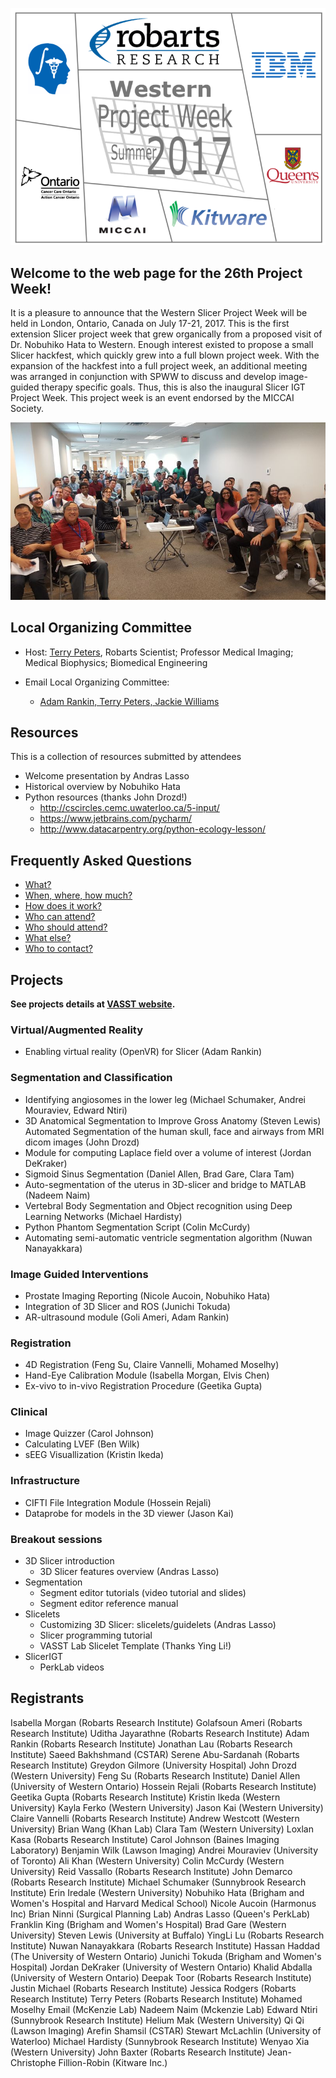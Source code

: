![PW26](PW26.png)
## Welcome to the web page for the 26th Project Week!

It is a pleasure to announce that the Western Slicer Project Week will be held in London, Ontario, Canada on July 17-21, 2017. This is the first extension Slicer project week that grew organically from a proposed visit of Dr. Nobuhiko Hata to Western. Enough interest existed to propose a small Slicer hackfest, which quickly grew into a full blown project week. With the expansion of the hackfest into a full project week, an additional meeting was arranged in conjunction with SPWW to discuss and develop image-guided therapy specific goals. Thus, this is also the inaugural Slicer IGT Project Week. 
This project week is an event endorsed by the MICCAI Society.

![GroupShot](GroupShot.jpg)

## Local Organizing Committee
 
- Host: [Terry Peters](http://www.robarts.ca/terry-peters), Robarts Scientist; Professor Medical Imaging; Medical Biophysics; Biomedical Engineering

- Email Local Organizing Committee:
  - [Adam Rankin, Terry Peters, Jackie Williams](mailto:arankin@robarts.ca,tpeters@robarts.ca,jwilliams@robarts.ca?cc=tkapur@bwh.harvard.edu&subject=ProjectWeek29)


## Resources
This is a collection of resources submitted by attendees 
- Welcome presentation by Andras Lasso
- Historical overview by Nobuhiko Hata
- Python resources (thanks John Drozd!) 
  - http://cscircles.cemc.uwaterloo.ca/5-input/
  - https://www.jetbrains.com/pycharm/
  - http://www.datacarpentry.org/python-ecology-lesson/


## Frequently Asked Questions

+ [What?](../README.md#what)
+ [When, where, how much?](./README.md#logistics)
+ [How does it work?](../README.md#how-does-it-work)
+ [Who can attend?](../README.md#who-can-attend)
+ [Who should attend?](../README.md#who-should-attend)
+ [What else?](../README.md#what-else)
+ [Who to contact?](./README.md#local-organizing-committee)

<a name="ProjectsList"></a>

## Projects

**See projects details at [VASST website](http://wiki.imaging.robarts.ca/index.php/Main_Page2).**

### Virtual/Augmented Reality
+ Enabling virtual reality (OpenVR) for Slicer (Adam Rankin)

### Segmentation and Classification
+ Identifying angiosomes in the lower leg (Michael Schumaker, Andrei Mouraviev, Edward Ntiri)
+ 3D Anatomical Segmentation to Improve Gross Anatomy (Steven Lewis)
Automated Segmentation of the human skull, face and airways from MRI dicom images (John Drozd)
+ Module for computing Laplace field over a volume of interest (Jordan DeKraker)
+ Sigmoid Sinus Segmentation (Daniel Allen, Brad Gare, Clara Tam)
+ Auto-segmentation of the uterus in 3D-slicer and bridge to MATLAB (Nadeem Naim)
+ Vertebral Body Segmentation and Object recognition using Deep Learning Networks (Michael Hardisty)
+ Python Phantom Segmentation Script (Colin McCurdy)
+ Automating semi-automatic ventricle segmentation algorithm (Nuwan Nanayakkara)

### Image Guided Interventions
+ Prostate Imaging Reporting (Nicole Aucoin, Nobuhiko Hata)
+ Integration of 3D Slicer and ROS (Junichi Tokuda)
+ AR-ultrasound module (Goli Ameri, Adam Rankin)

### Registration
+ 4D Registration (Feng Su, Claire Vannelli, Mohamed Moselhy)
+ Hand-Eye Calibration Module (Isabella Morgan, Elvis Chen)
+ Ex-vivo to in-vivo Registration Procedure (Geetika Gupta)

### Clinical
+ Image Quizzer (Carol Johnson)
+ Calculating LVEF (Ben Wilk)
+ sEEG Visuallization (Kristin Ikeda)

### Infrastructure
+ CIFTI File Integration Module (Hossein Rejali)
+ Dataprobe for models in the 3D viewer (Jason Kai)

<a name="BreakoutSessions"></a>

### Breakout sessions

+ 3D Slicer introduction 
  + 3D Slicer features overview (Andras Lasso)
+ Segmentation 
  + Segment editor tutorials (video tutorial and slides)
  + Segment editor reference manual
+ Slicelets 
  + Customizing 3D Slicer: slicelets/guidelets (Andras Lasso)
  + Slicer programming tutorial
  + VASST Lab Slicelet Template (Thanks Ying Li!)
+ SlicerIGT 
  + PerkLab videos

## Registrants
Isabella Morgan (Robarts Research Institute)
Golafsoun Ameri (Robarts Research Institute)
Uditha Jayarathne (Robarts Research Institute)
Adam Rankin (Robarts Research Institute)
Jonathan Lau (Robarts Research Institute)
Saeed Bakhshmand (CSTAR)
Serene Abu-Sardanah (Robarts Research Institute)
Greydon Gilmore (University Hospital)
John Drozd (Western University)
Feng Su (Robarts Research Institute)
Daniel Allen (University of Western Ontario)
Hossein Rejali (Robarts Research Institute)
Geetika Gupta (Robarts Research Institute)
Kristin Ikeda (Western University)
Kayla Ferko (Western University)
Jason Kai (Western University)
Claire Vannelli (Robarts Research Institute)
Andrew Westcott (Western University)
Brian Wang (Khan Lab)
Clara Tam (Western University)
Loxlan Kasa (Robarts Research Institute)
Carol Johnson (Baines Imaging Laboratory)
Benjamin Wilk (Lawson Imaging)
Andrei Mouraviev (University of Toronto)
Ali Khan (Western University)
Colin McCurdy (Western University)
Reid Vassallo (Robarts Research Institute)
John Demarco (Robarts Research Institute)
Michael Schumaker (Sunnybrook Research Institute)
Erin Iredale (Western University)
Nobuhiko Hata (Brigham and Women's Hospital and Harvard Medical School)
Nicole Aucoin (Harmonus Inc)
Brian Ninni (Surgical Planning Lab)
Andras Lasso (Queen's PerkLab)
Franklin King (Brigham and Women's Hospital)
Brad Gare (Western University)
Steven Lewis (University at Buffalo)
YingLi Lu (Robarts Research Institute)
Nuwan Nanayakkara (Robarts Research Institute)
Hassan Haddad (The University of Western Ontario)
Junichi Tokuda (Brigham and Women's Hospital)
Jordan DeKraker (University of Western Ontario)
Khalid Abdalla (University of Western Ontario)
Deepak Toor (Robarts Research Institute)
Justin Michael (Robarts Research Institute)
Jessica Rodgers (Robarts Research Institute)
Terry Peters (Robarts Research Institute)
Mohamed Moselhy Email (McKenzie Lab)
Nadeem Naim (Mckenzie Lab)
Edward Ntiri (Sunnybrook Research Institute)
Helium Mak (Western University)
Qi Qi (Lawson Imaging)
Arefin Shamsil (CSTAR)
Stewart McLachlin (University of Waterloo)
Michael Hardisty (Sunnybrook Research Institute)
Wenyao Xia (Western University)
John Baxter (Robarts Research Institute)
Jean-Christophe Fillion-Robin (Kitware Inc.)
